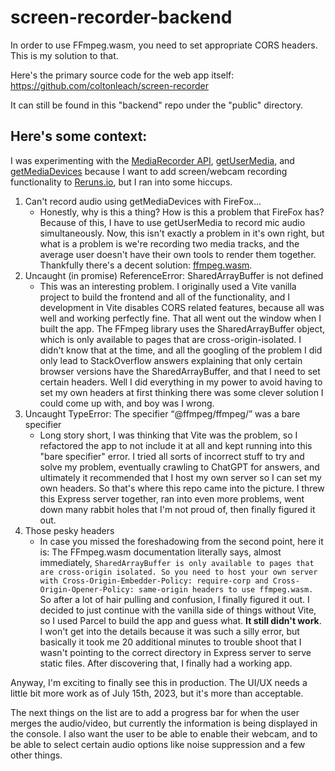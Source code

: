# screen-recorder-backend
In order to use FFmpeg.wasm, you need to set appropriate CORS headers. This is my solution to that.

Here's the primary source code for the web app itself: https://github.com/coltonleach/screen-recorder

It can still be found in this "backend" repo under the "public" directory.

## Here's some context:
I was experimenting with the [MediaRecorder API](https://developer.mozilla.org/en-US/docs/Web/API/MediaRecorder), [getUserMedia](https://developer.mozilla.org/en-US/docs/Web/API/MediaDevices/getDisplayMedia), and [getMediaDevices](https://developer.mozilla.org/en-US/docs/Web/API/MediaDevices/getUserMedia) because I want to add screen/webcam recording functionality to [Reruns.io](https://reruns.io), but I ran into some hiccups.

1. Can't record audio using getMediaDevices with FireFox...
   - Honestly, why is this a thing? How is this a problem that FireFox has? Because of this, I have to use getUserMedia to record mic audio simultaneously. Now, this isn't exactly a problem in it's own right, but what is a problem is we're recording two media tracks, and the average user doesn't have their own tools to render them together. Thankfully there's a decent solution: [ffmpeg.wasm](https://github.com/ffmpegwasm/ffmpeg.wasm).
2. Uncaught (in promise) ReferenceError: SharedArrayBuffer is not defined
   - This was an interesting problem. I originally used a Vite vanilla project to build the frontend and all of the functionality, and I development in Vite disables CORS related features, because all was well and working perfectly fine. That all went out the window when I built the app. The FFmpeg library uses the SharedArrayBuffer object, which is only available to pages that are cross-origin-isolated. I didn't know that at the time, and all the googling of the problem I did only lead to StackOverflow answers explaining that only certain browser versions have the SharedArrayBuffer, and that I need to set certain headers. Well I did everything in my power to avoid having to set my own headers at first thinking there was some clever solution I could come up with, and boy was I wrong.
3. Uncaught TypeError: The specifier “@ffmpeg/ffmpeg/” was a bare specifier
   - Long story short, I was thinking that Vite was the problem, so I refactored the app to not include it at all and kept running into this "bare specifier" error. I tried all sorts of incorrect stuff to try and solve my problem, eventually crawling to ChatGPT for answers, and ultimately it recommended that I host my own server so I can set my own headers. So that's where this repo came into the picture. I threw this Express server together, ran into even more problems, went down many rabbit holes that I'm not proud of, then finally figured it out.
4. Those pesky headers
   - In case you missed the foreshadowing from the second point, here it is: The FFmpeg.wasm documentation literally says, almost immediately, `SharedArrayBuffer is only available to pages that are cross-origin isolated. So you need to host your own server with Cross-Origin-Embedder-Policy: require-corp and Cross-Origin-Opener-Policy: same-origin headers to use ffmpeg.wasm.` So after a lot of hair pulling and confusion, I finally figured it out. I decided to just continue with the vanilla side of things without Vite, so I used Parcel to build the app and guess what. **It still didn't work**. I won't get into the details because it was such a silly error, but basically it took me 20 additional minutes to trouble shoot that I wasn't pointing to the correct directory in Express server to serve static files. After discovering that, I finally had a working app.

Anyway, I'm exciting to finally see this in production. The UI/UX needs a little bit more work as of July 15th, 2023, but it's more than acceptable.

The next things on the list are to add a progress bar for when the user merges the audio/video, but currently the information is being displayed in the console. I also want the user to be able to enable their webcam, and to be able to select certain audio options like noise suppression and a few other things.
